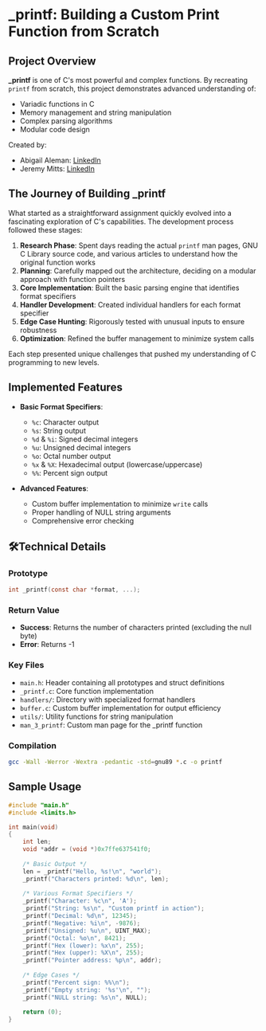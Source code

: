 # _printf: Building a Custom Print Function from Scratch

## Project Overview
**_printf** is one of C's most powerful and complex functions. By recreating `printf` from scratch, this project demonstrates advanced understanding of:
- Variadic functions in C
- Memory management and string manipulation
- Complex parsing algorithms
- Modular code design

Created by:
- Abigail Aleman: [LinkedIn](https://www.linkedin.com/in/abigailraleman/)
- Jeremy Mitts: [LinkedIn](https://www.linkedin.com/in/jeremy-mitts/)

## The Journey of Building _printf

What started as a straightforward assignment quickly evolved into a fascinating exploration of C's capabilities. The development process followed these stages:

1. **Research Phase**: Spent days reading the actual `printf` man pages, GNU C Library source code, and various articles to understand how the original function works
2. **Planning**: Carefully mapped out the architecture, deciding on a modular approach with function pointers
3. **Core Implementation**: Built the basic parsing engine that identifies format specifiers
4. **Handler Development**: Created individual handlers for each format specifier
5. **Edge Case Hunting**: Rigorously tested with unusual inputs to ensure robustness
6. **Optimization**: Refined the buffer management to minimize system calls

Each step presented unique challenges that pushed my understanding of C programming to new levels.

## Implemented Features

- **Basic Format Specifiers**:
  - `%c`: Character output
  - `%s`: String output
  - `%d` & `%i`: Signed decimal integers
  - `%u`: Unsigned decimal integers
  - `%o`: Octal number output
  - `%x` & `%X`: Hexadecimal output (lowercase/uppercase)
  - `%%`: Percent sign output

- **Advanced Features**:
  - Custom buffer implementation to minimize `write` calls
  - Proper handling of NULL string arguments
  - Comprehensive error checking 

## 🛠Technical Details

### Prototype
```c
int _printf(const char *format, ...);
```

### Return Value
- **Success**: Returns the number of characters printed (excluding the null byte)
- **Error**: Returns -1

### Key Files
- `main.h`: Header containing all prototypes and struct definitions
- `_printf.c`: Core function implementation
- `handlers/`: Directory with specialized format handlers
- `buffer.c`: Custom buffer implementation for output efficiency
- `utils/`: Utility functions for string manipulation
- `man_3_printf`: Custom man page for the _printf function

### Compilation
```bash
gcc -Wall -Werror -Wextra -pedantic -std=gnu89 *.c -o printf
```

## Sample Usage

```c
#include "main.h"
#include <limits.h>

int main(void)
{
    int len;
    void *addr = (void *)0x7ffe637541f0;
    
    /* Basic Output */
    len = _printf("Hello, %s!\n", "world");
    _printf("Characters printed: %d\n", len);
    
    /* Various Format Specifiers */
    _printf("Character: %c\n", 'A');
    _printf("String: %s\n", "Custom printf in action");
    _printf("Decimal: %d\n", 12345);
    _printf("Negative: %i\n", -9876);
    _printf("Unsigned: %u\n", UINT_MAX);
    _printf("Octal: %o\n", 8421);
    _printf("Hex (lower): %x\n", 255);
    _printf("Hex (upper): %X\n", 255);
    _printf("Pointer address: %p\n", addr);
    
    /* Edge Cases */
    _printf("Percent sign: %%\n");
    _printf("Empty string: '%s'\n", "");
    _printf("NULL string: %s\n", NULL);
    
    return (0);
}
```
